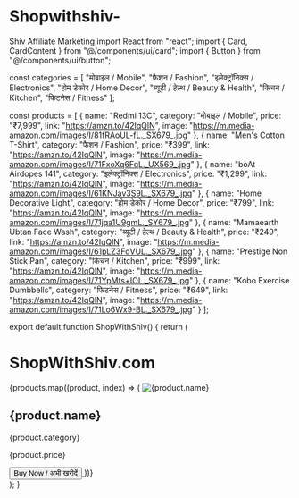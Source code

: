 # Shopwithshiv-
Shiv Affiliate Marketing 
import React from "react";
import { Card, CardContent } from "@/components/ui/card";
import { Button } from "@/components/ui/button";

const categories = [
  "मोबाइल / Mobile",
  "फैशन / Fashion",
  "इलेक्ट्रॉनिक्स / Electronics",
  "होम डेकोर / Home Decor",
  "ब्यूटी / हेल्थ / Beauty & Health",
  "किचन / Kitchen",
  "फिटनेस / Fitness"
];

const products = [
  {
    name: "Redmi 13C",
    category: "मोबाइल / Mobile",
    price: "₹7,999",
    link: "https://amzn.to/42IqQlN",
    image: "https://m.media-amazon.com/images/I/81fRAoUL-fL._SX679_.jpg"
  },
  {
    name: "Men's Cotton T-Shirt",
    category: "फैशन / Fashion",
    price: "₹399",
    link: "https://amzn.to/42IqQlN",
    image: "https://m.media-amazon.com/images/I/71FxoXq6FqL._UX569_.jpg"
  },
  {
    name: "boAt Airdopes 141",
    category: "इलेक्ट्रॉनिक्स / Electronics",
    price: "₹1,299",
    link: "https://amzn.to/42IqQlN",
    image: "https://m.media-amazon.com/images/I/61KNJav3S9L._SX679_.jpg"
  },
  {
    name: "Home Decorative Light",
    category: "होम डेकोर / Home Decor",
    price: "₹799",
    link: "https://amzn.to/42IqQlN",
    image: "https://m.media-amazon.com/images/I/71jqa1U9gmL._SY679_.jpg"
  },
  {
    name: "Mamaearth Ubtan Face Wash",
    category: "ब्यूटी / हेल्थ / Beauty & Health",
    price: "₹249",
    link: "https://amzn.to/42IqQlN",
    image: "https://m.media-amazon.com/images/I/61pLZ3FdVUL._SX679_.jpg"
  },
  {
    name: "Prestige Non Stick Pan",
    category: "किचन / Kitchen",
    price: "₹999",
    link: "https://amzn.to/42IqQlN",
    image: "https://m.media-amazon.com/images/I/71YpMts+IOL._SX679_.jpg"
  },
  {
    name: "Kobo Exercise Dumbbells",
    category: "फिटनेस / Fitness",
    price: "₹649",
    link: "https://amzn.to/42IqQlN",
    image: "https://m.media-amazon.com/images/I/71Lo6Wx9-BL._SX679_.jpg"
  }
];

export default function ShopWithShiv() {
  return (
    <div className="p-4">
      <h1 className="text-3xl font-bold text-center mb-6">ShopWithShiv.com</h1>
      <div className="grid grid-cols-1 sm:grid-cols-2 md:grid-cols-3 gap-4">
        {products.map((product, index) => (
          <Card key={index} className="rounded-2xl shadow-lg">
            <img
              src={product.image}
              alt={product.name}
              className="rounded-t-2xl w-full h-48 object-cover"
            />
            <CardContent className="p-4">
              <h2 className="text-lg font-semibold mb-2">{product.name}</h2>
              <p className="text-sm mb-1">{product.category}</p>
              <p className="text-md font-bold mb-3">{product.price}</p>
              <a href={product.link} target="_blank" rel="noopener noreferrer">
                <Button className="w-full">Buy Now / अभी खरीदें</Button>
              </a>
            </CardContent>
          </Card>
        ))}
      </div>
    </div>
  );
}
